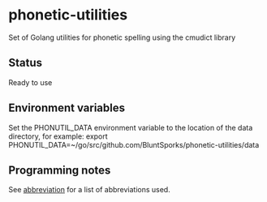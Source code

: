 # phonetic-utilities
Set of Golang utilities for phonetic spelling using the cmudict library

## Status
Ready to use

## Environment variables
Set the PHONUTIL_DATA environment variable to the location of the data directory, for example:
export PHONUTIL_DATA=~/go/src/github.com/BluntSporks/phonetic-utilities/data

## Programming notes
See [abbreviation](https://www.github.com/BluntSporks/abbreviation) for a list of abbreviations used.
